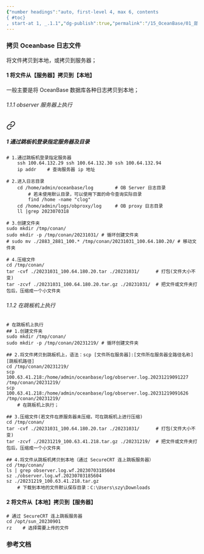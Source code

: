 ```yaml
---
{"number headings":"auto, first-level 4, max 6, contents
{ #toc}
, start-at 1, _.1.1","dg-publish":true,"permalink":"/15_OceanBase/01_部署 OceanBase 数据库/部署，管理 OceanBase 数据库/拷贝 Oceanbase 日志文件/","dgPassFrontmatter":true}
---
```



### 拷贝 Oceanbase 日志文件

 将文件拷贝到本地，或拷贝到服务器；
 
#### 1 将文件从【服务器】拷贝到【本地】 
一般主要是将 OceanBase 数据库各种日志拷贝到本地；

###### 1.1.1 observer 服务器上执行

<div class="transclusion internal-embed is-loaded"><a class="markdown-embed-link" href="/15-ocean-base/01-ocean-base/ocean-base/observer/#1" aria-label="Open link"><svg xmlns="http://www.w3.org/2000/svg" width="24" height="24" viewBox="0 0 24 24" fill="none" stroke="currentColor" stroke-width="2" stroke-linecap="round" stroke-linejoin="round" class="svg-icon lucide-link"><path d="M10 13a5 5 0 0 0 7.54.54l3-3a5 5 0 0 0-7.07-7.07l-1.72 1.71"></path><path d="M14 11a5 5 0 0 0-7.54-.54l-3 3a5 5 0 0 0 7.07 7.07l1.71-1.71"></path></svg></a><div class="markdown-embed">



##### 1 通过跳板机登录指定服务器及目录
```shell
# 1.通过跳板机登录指定服务器  
	ssh 100.64.132.29 ssh 100.64.132.30 ssh 100.64.132.94  
	ip addr    # 查询服务器 ip 地址

# 2.进入日志目录
	cd /home/admin/oceanbase/log        # OB Server 日志目录  
		# 若未使用默认目录，可以使用下面的命令查询实际目录  
		find /home -name "clog"
	cd /home/admin/logs/obproxy/log     # OB proxy 日志目录  
	ll |grep 2023070318  
```



</div></div>

```shell
# 3.创建文件夹  
sudo mkdir /tmp/conan/  
sudo mkdir -p /tmp/conan/20231031/ # 循环创建文件夹  
# sudo mv ./2883_2881_100.* /tmp/conan/20231031_100.64.180.20/ # 移动文件夹  
  
# 4.压缩文件  
cd /tmp/conan/  
tar -cvf ./20231031_100.64.180.20.tar ./20231031/      # 打包(文件大小不变)  
tar -zcvf ./20231031_100.64.180.20.tar.gz ./20231031/  # 把文件或文件夹打包后，压缩成一个小文件夹 
```
  
###### 1.1.2 在跳板机上执行
```shell
# 在跳板机上执行  
## 1.创建文件夹  
sudo mkdir /tmp/conan/  
sudo mkdir -p /tmp/conan/20231219/ # 循环创建文件夹  
  
## 2.将文件拷贝到跳板机上，语法：scp [文件所在服务器]:[文件所在服务器全路径名称] [跳板机路径]  
cd /tmp/conan/20231219/  
scp 100.63.41.218:/home/admin/oceanbase/log/observer.log.20231219091227 /tmp/conan/20231219/  
scp 100.63.41.218:/home/admin/oceanbase/log/observer.log.20231219091626 /tmp/conan/20231219/  
	# 在跳板机上执行；  
  
## 3.压缩文件(若文件在原服务器未压缩，可在跳板机上进行压缩)  
cd /tmp/conan/  
tar -cvf ./20231031_100.64.180.20.tar ./20231031/      # 打包(文件大小不变)  
tar -zcvf ./20231219_100.63.41.218.tar.gz ./20231219/  # 把文件或文件夹打包后，压缩成一个小文件夹  

## 4.将文件从跳板机拷贝到本地（通过 SecureCRT 连上跳板服务器）
cd /tmp/conan/  
ls | grep observer.log.wf.20230703185604  
sz ./observer.log.wf.20230703185604  
sz ./20231219_100.63.41.218.tar.gz  
	# 下载到本地的文件默认保存目录：C:\Users\szy\Downloads  
```

 
#### 2 将文件从【本地】拷贝到【服务器】
```shell
# 通过 SecureCRT 连上跳板服务器  
cd /opt/sun_20230901  
rz    # 选择需要上传的文件
```


### 参考文档



